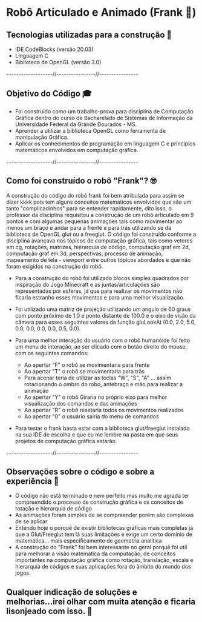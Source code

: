 
# Robô Articulado e Animado (Frank 🤖)

##  Tecnologias utilizadas para a construção 🔨
- IDE CodeBlocks (versão 20.03)
- Linguagem C 
- Biblioteca de OpenGL (versão 3.0)

-------------------//----------------//----------------

## Objetivo do Código 🎓
- Foi construído como um trabalho-prova para disciplina de Computação Gráfica dentro do curso de Bacharelado de Sistemas de Informação da Universidade Federal da Grande Dourados - MS.
- Aprender a utilizar a biblioteca OpenGL como ferramenta de manipulação Gráfica.
- Aplicar os conhecimentos de programação em linguagem C e princípios matemáticos envolvidos em computação gráfica.

-------------------//----------------//----------------

## Como foi construído o robô "Frank"? 🤓
A construção do código do robô frank foi bem atribulada para assim se dizer kkkk pois tem alguns conceitos matemáticos envolvidos que são um tanto "complicadinhos" para se entender rapidamente, dito isso, o professor da disciplina requisitou a construção de um robô articulado em 9 pontos e com algumas pequenas animações tais como movimentar ao menos um braço e andar para a frente e para trás utilizando se da biblioteca de OpenGL glut ou a freeglut.
O código foi construído conforme a disciplina avançava nos tópicos de computação gráfica, tais como vetores em cg, rotações, matrizes, hierarquia de código, computação graf em 2d, computação graf em 3d, perspectivas, processo de animação, mapeamento de tela - viewport entre outros tópicos abordados e que não foram exigidos na construção do robô.
- Para a construção do robô foi utilizado blocos simples quadrados por inspiração do Jogo Minecraft e as juntas/articulações são representadas por esferas, já que para realizar os movimentos não ficaria estranho esses movimentos e para uma melhor visualização.
- Foi utilizado uma matriz de projeção utilizando um angulo de 60 graus com ponto próximo de 1.0 e ponto distante de 100.0 e o eixo de visão da câmera para esses seguintes valores da função gluLookAt (0.0, 2.0, 5.0, 0.0, 0.0, 0.0, 0.0, 0.5, 0.0).
- Para uma melhor interação do usuário com o robô humanóide foi feito um menu de interação, ao ser clicado com o botão direito do mouse, com os seguintes comandos:
    * Ao apertar "F" o robô se movimentaria para frente
    * Ao apertar "T" o robô se movimentaria para trás
    * Para acenar teria de utilizar as teclas "W", "S", "A" ... assim rotacionando o ombro do robo, antebraço e mão para realizar a animação
    * Ao apertar "Y" o robô Giraria no próprio eixo para melhor visualização dos comandos e das animações
    * Ao apertar "R" o robô resetaria todos os movimentos realizados
    * Ao apertar "0" o usuário sairia do menu de comandos

- Para testar o frank basta estar com a biblioteca glut/freeglut instalado na sua IDE de escolha e que eu me lembre na pasta em que seus projetos de computação gráfica estarão.

-------------------//----------------//----------------

## Observações sobre o código e sobre a experiência 🎯
- O código não está terminado e nem perfeito mas muito me agrada ter compreendido o processo de construção gráfica e os conceitos de rotação e hierarquia de código
- As animações foram simples de se compreender porém são complexas de se aplicar
- Entendo hoje o porquê de existir bibliotecas gráficas mais completas já que a Glut/Freeglut tem lá suas limitações e exige um certo domínio de matemática... mais especificamente de geometria analítica
- A construção do "Frank" foi bem interessante no geral porquê foi util para melhorar a visão matemática da computação, de conceitos importantes na computação gráfica como rotação, translação, escala e hierarquia de códigos e suas aplicações fora do âmbito do mundo dos jogos.

## Qualquer indicação de soluções e melhorias...irei olhar com muita atenção e ficaria lisonjeado com isso. 🤙
